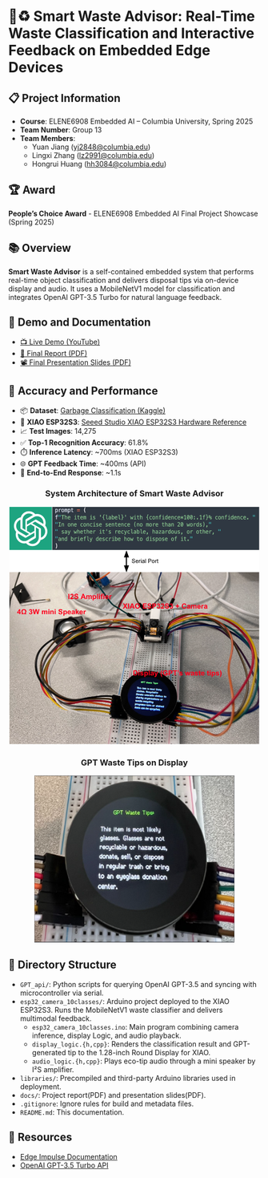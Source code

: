 # 🤖♻️ Smart Waste Advisor: Real-Time Waste Classification and Interactive Feedback on Embedded Edge Devices

## 📋 Project Information
- **Course**: ELENE6908 Embedded AI – Columbia University, Spring 2025
- **Team Number**: Group 13
- **Team Members**:
  - Yuan Jiang (yj2848@columbia.edu)
  - Lingxi Zhang (lz2991@columbia.edu)
  - Hongrui Huang (hh3084@columbia.edu)

## 🏆 Award
**People’s Choice Award** - ELENE6908 Embedded AI Final Project Showcase (Spring 2025)

## 📚 Overview
**Smart Waste Advisor** is a self-contained embedded system that performs real-time object classification and delivers disposal tips via on-device display and audio. It uses a MobileNetV1 model for classification and integrates OpenAI GPT-3.5 Turbo for natural language feedback.

## 📄 Demo and Documentation
- [📺 Live Demo (YouTube)](https://www.youtube.com/watch?v=yLumTr9vXq0)
- [📘 Final Report (PDF)](docs/Final_Report.pdf)
- [📽️ Final Presentation Slides (PDF)](docs/Group13_Slides.pdf)

## 🧪 Accuracy and Performance

- 📦 **Dataset**: [Garbage Classification (Kaggle)](https://www.kaggle.com/datasets/mostafaabla/garbage-classification)
- 🔌 **XIAO ESP32S3**: [Seeed Studio XIAO ESP32S3 Hardware Reference](https://github.com/Mjrovai/XIAO-ESP32S3-Sense)
- 📈 **Test Images**: 14,275
- ✅ **Top-1 Recognition Accuracy**: 61.8%
- ⏱️ **Inference Latency**: ~700ms (XIAO ESP32S3)
- 🌐 **GPT Feedback Time**: ~400ms (API)
- 🎯 **End-to-End Response**: ~1.1s

<!-- **System Architecture of Smart Waste Advisor**
![System Architecture of Smart Waste Advisor](docs/system_archi.png)
**GPT Waste Tips on Display**
![GPT Waste Tips](docs/demo_examples.png) -->

<h3 align="center">System Architecture of Smart Waste Advisor</h3>
<p align="center">
  <img src="docs/system_archi.png" alt="System Architecture of Smart Waste Advisor" width="500"/>
</p>

<h3 align="center">GPT Waste Tips on Display</h3>
<p align="center">
  <img src="docs/demo_examples.png" alt="GPT Waste Tips" width="400"/>
</p>


## 🧱 Directory Structure

- `GPT_api/`: Python scripts for querying OpenAI GPT-3.5 and syncing with microcontroller via serial.
- `esp32_camera_10classes/`: Arduino project deployed to the XIAO ESP32S3. Runs the MobileNetV1 waste classifier and delivers multimodal feedback.
    - `esp32_camera_10classes.ino`: Main program combining camera inference, display Logic, and audio playback.
    - `display_logic.{h,cpp}`: Renders the classification result and GPT-generated tip to the 1.28-inch Round Display for XIAO.
    - `audio_logic.{h,cpp}`: Plays eco-tip audio through a mini speaker by I²S amplifier.
- `libraries/`: Precompiled and third-party Arduino libraries used in deployment.
- `docs/`: Project report(PDF) and presentation slides(PDF).
- `.gitignore`: Ignore rules for build and metadata files.
- `README.md`: This documentation.

## 📄 Resources

- [Edge Impulse Documentation](https://docs.edgeimpulse.com/docs)
- [OpenAI GPT-3.5 Turbo API](https://platform.openai.com/)
